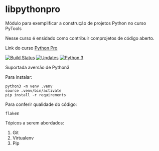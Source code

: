 # libpythonpro
Módulo para exemplificar a construção de projetos Python no curso PyTools

Nesse curso é ensidado como contribuir comprojetos de código aberto.

Link do curso [Python Pro](https://pythonpro.com.br/)

[![Build Status](https://travis-ci.com/eduardobazler/libpythonpro.svg?branch=main)](https://travis-ci.com/eduardobazler/libpythonpro)
[![Updates](https://pyup.io/repos/github/eduardobazler/libpythonpro/shield.svg)](https://pyup.io/repos/github/eduardobazler/libpythonpro/)
[![Python 3](https://pyup.io/repos/github/eduardobazler/libpythonpro/python-3-shield.svg)](https://pyup.io/repos/github/eduardobazler/libpythonpro/)

Suportada aversão de Python3

Para instalar: 

```console
python3 -m venv .venv
source .venv/bin/activate
pip install -r requirements
```
Para conferir qualidade do código:

```console
flake8
```

Tópicos a serem abordados:
 1. Git
 2. Virtualenv
 3. Pip
 